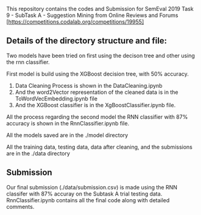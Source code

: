 This repository contains the codes and Submission for SemEval 2019 Task 9 - SubTask A - Suggestion Mining from Online Reviews and Forums [https://competitions.codalab.org/competitions/19955]

## Details of the directory structure and file:

Two models have been tried on first using the decison tree and other using the rnn classifier.

First model is build using the XGBoost decision tree, with 50% accuracy.
1. Data Cleaning Process is shown in the DataCleaning.ipynb
2. And the word2Vector representation of the cleaned data is in the ToWordVecEmbedding.ipynb file
3. And the XGBoost classifier is in the XgBoostClassifier.ipynb file.

All the process regarding the second model the RNN classifier with 87% accuracy is shown in the RnnClassifier.ipynb file.

All the models saved are in the ./model directory 

All the training data, testing data, data after cleaning, and the submissions are in the ./data directory


## Submission
Our final submission (./data/submission.csv) is made using the RNN classifer with 87% accuray on the Subtask A trial testing data.
RnnClassifier.ipynb contains all the final code along with detailed comments.
